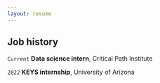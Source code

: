```yaml
---
layout: resume
---
```

## Job history
`Current`
__Data science intern__, Critical Path Institute

`2022`
__KEYS internship__, University of Arizona

